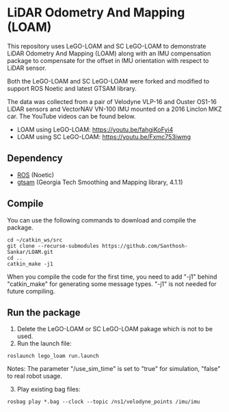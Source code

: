 # LiDAR Odometry And Mapping (LOAM)

This repository uses LeGO-LOAM and SC LeGO-LOAM to demonstrate LiDAR Odometry And Mapping (LOAM) along with an IMU compensation package to compensate for the offset in IMU orientation with respect to LiDAR sensor.

Both the LeGO-LOAM and SC LeGO-LOAM were forked and modified to support ROS Noetic and latest GTSAM library.

The data was collected from a pair of Velodyne VLP-16 and Ouster OS1-16 LiDAR sensors and VectorNAV VN-100 IMU mounted on a 2016 Linclon MKZ car. The YouTube videos can be found below.

- LOAM using LeGO-LOAM: https://youtu.be/fahgiKoFyi4 
- LOAM using SC LeGO-LOAM: https://youtu.be/Fxmc753iwmg

## Dependency

- [ROS](http://wiki.ros.org/ROS/Installation) (Noetic)
- [gtsam](https://github.com/borglab/gtsam.git) (Georgia Tech Smoothing and Mapping library, 4.1.1)


## Compile

You can use the following commands to download and compile the package.

```
cd ~/catkin_ws/src
git clone --recurse-submodules https://github.com/Santhosh-Sankar/LOAM.git 
cd ..
catkin_make -j1
```
When you compile the code for the first time, you need to add "-j1" behind "catkin_make" for generating some message types. "-j1" is not needed for future compiling.


## Run the package

1. Delete the LeGO-LOAM or SC LeGO-LOAM pakage which is not to be used.
2. Run the launch file:
```
roslaunch lego_loam run.launch 
```
Notes: The parameter "/use_sim_time" is set to "true" for simulation, "false" to real robot usage.

3. Play existing bag files:
```
rosbag play *.bag --clock --topic /ns1/velodyne_points /imu/imu


